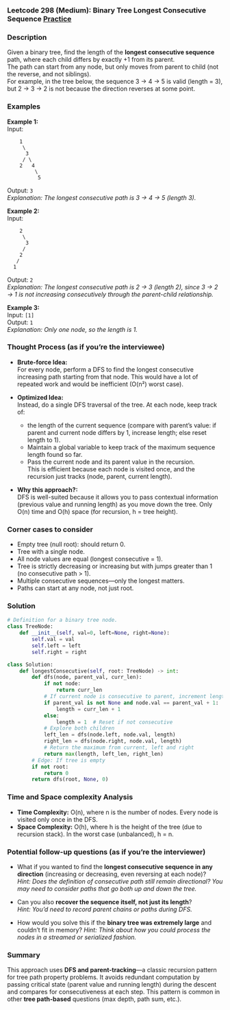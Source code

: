 ### Leetcode 298 (Medium): Binary Tree Longest Consecutive Sequence [Practice](https://leetcode.com/problems/binary-tree-longest-consecutive-sequence)

### Description  
Given a binary tree, find the length of the **longest consecutive sequence** path, where each child differs by exactly +1 from its parent.  
The path can start from any node, but only moves from parent to child (not the reverse, and not siblings).  
For example, in the tree below, the sequence 3 → 4 → 5 is valid (length = 3), but 2 → 3 → 2 is not because the direction reverses at some point.

### Examples  

**Example 1:**  
Input:  
```  
    1
     \
      3
     / \
    2   4
         \
          5
```  
Output: `3`  
*Explanation: The longest consecutive path is 3 → 4 → 5 (length 3).*

**Example 2:**  
Input:  
```  
    2
     \
      3
     /
    2
   /
  1
```  
Output: `2`  
*Explanation: The longest consecutive path is 2 → 3 (length 2), since 3 → 2 → 1 is not increasing consecutively through the parent-child relationship.*

**Example 3:**  
Input: `[1]`  
Output: `1`  
*Explanation: Only one node, so the length is 1.*

### Thought Process (as if you’re the interviewee)  

- **Brute-force Idea:**  
  For every node, perform a DFS to find the longest consecutive increasing path starting from that node. This would have a lot of repeated work and would be inefficient (O(n²) worst case).
- **Optimized Idea:**  
  Instead, do a single DFS traversal of the tree. At each node, keep track of:
  - the length of the current sequence (compare with parent’s value: if parent and current node differs by 1, increase length; else reset length to 1).
  - Maintain a global variable to keep track of the maximum sequence length found so far.
  - Pass the current node and its parent value in the recursion.  
  This is efficient because each node is visited once, and the recursion just tracks (node, parent, current length).

- **Why this approach?:**  
  DFS is well-suited because it allows you to pass contextual information (previous value and running length) as you move down the tree. Only O(n) time and O(h) space (for recursion, h = tree height).


### Corner cases to consider  
- Empty tree (null root): should return 0.
- Tree with a single node.
- All node values are equal (longest consecutive = 1).
- Tree is strictly decreasing or increasing but with jumps greater than 1 (no consecutive path > 1).
- Multiple consecutive sequences—only the longest matters.
- Paths can start at any node, not just root.


### Solution

```python
# Definition for a binary tree node.
class TreeNode:
    def __init__(self, val=0, left=None, right=None):
        self.val = val
        self.left = left
        self.right = right

class Solution:
    def longestConsecutive(self, root: TreeNode) -> int:
        def dfs(node, parent_val, curr_len):
            if not node:
                return curr_len
            # If current node is consecutive to parent, increment length
            if parent_val is not None and node.val == parent_val + 1:
                length = curr_len + 1
            else:
                length = 1  # Reset if not consecutive
            # Explore both children
            left_len = dfs(node.left, node.val, length)
            right_len = dfs(node.right, node.val, length)
            # Return the maximum from current, left and right
            return max(length, left_len, right_len)
        # Edge: If tree is empty
        if not root:
            return 0
        return dfs(root, None, 0)
```

### Time and Space complexity Analysis  

- **Time Complexity:** O(n), where n is the number of nodes. Every node is visited only once in the DFS.
- **Space Complexity:** O(h), where h is the height of the tree (due to recursion stack). In the worst case (unbalanced), h = n.

### Potential follow-up questions (as if you’re the interviewer)  

- What if you wanted to find the **longest consecutive sequence in any direction** (increasing or decreasing, even reversing at each node)?  
  *Hint: Does the definition of consecutive path still remain directional? You may need to consider paths that go both up and down the tree.*

- Can you also **recover the sequence itself, not just its length**?  
  *Hint: You’d need to record parent chains or paths during DFS.*

- How would you solve this if the **binary tree was extremely large** and couldn’t fit in memory?
  *Hint: Think about how you could process the nodes in a streamed or serialized fashion.*

### Summary
This approach uses **DFS and parent-tracking**—a classic recursion pattern for tree path property problems. It avoids redundant computation by passing critical state (parent value and running length) during the descent and compares for consecutiveness at each step. This pattern is common in other **tree path-based** questions (max depth, path sum, etc.).
